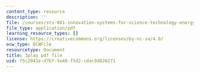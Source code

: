 ```yaml
---
content_type: resource
description: ''
file: /courses/sts-081-innovation-systems-for-science-technology-energy-manufacturing-and-health-spring-2017/f5c2041ed7bf5e40f5d2cdac9d826271_UFu_shvdwlE.pdf
file_type: application/pdf
learning_resource_types: []
license: https://creativecommons.org/licenses/by-nc-sa/4.0/
ocw_type: OCWFile
resourcetype: Document
title: 3play pdf file
uid: f5c2041e-d7bf-5e40-f5d2-cdac9d826271
---
```

